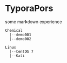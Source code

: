 # TyporaPors
 some markdown experience

```
Chemical
  |--demo001
  |--demo002
```
```
Linux
  |--CentOS 7
  |--Kali
```
